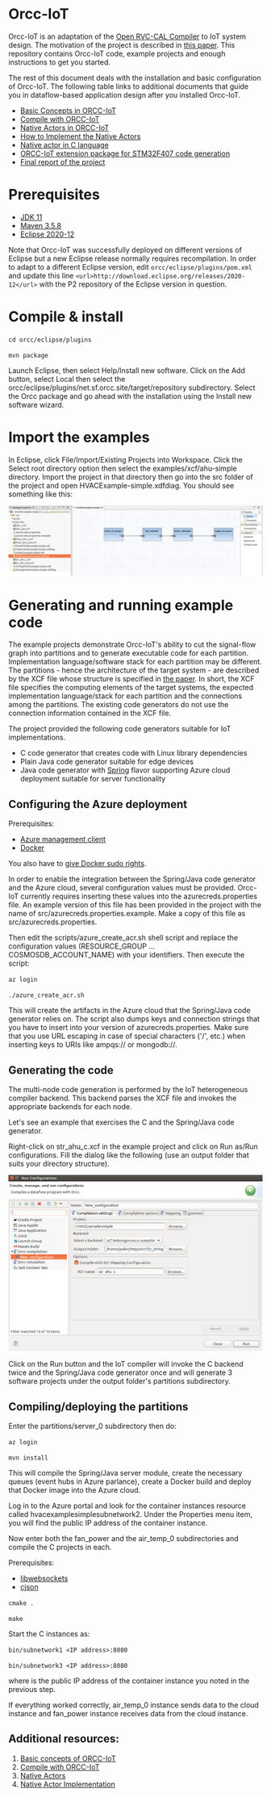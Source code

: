 # Orcc-IoT

Orcc-IoT is an adaptation of the [Open RVC-CAL Compiler](http://orcc.sourceforge.net/) to IoT system design. The motivation of the project is described in
[this paper](https://www.researchgate.net/publication/331319887_Dataflow-based_Heterogeneous_Code_Generator_for_IoT_Applications). This repository contains
Orcc-IoT code, example projects and enough instructions to get you started.

The rest of this document deals with the installation and basic configuration of Orcc-IoT. The following table links to additional documents that
guide you in dataflow-based application design after you installed Orcc-IoT. 

* [Basic Concepts in ORCC-IoT](BasicConcepts.md)
* [Compile with ORCC-IoT](CompileWithORCC.md)
* [Native Actors in ORCC-IoT](NativeActors.md)
* [How to Implement the Native Actors](NativeActorImpl.md)
* [Native actor in C language](NativeActorInC.md)
* [ORCC-IoT extension package for STM32F407 code generation](OrccIoTExt.md)
* [Final report of the project](resources/Final_Report.pdf)

# Prerequisites

* [JDK 11](https://www.oracle.com/java/technologies/javase-jdk11-downloads.html)
* [Maven 3.5.8](https://maven.apache.org/download.cgi)
* [Eclipse 2020-12](https://www.eclipse.org/downloads/packages/release/2020-12/r)

Note that Orcc-IoT was successfully deployed on different versions of Eclipse but a new Eclipse release normally requires recompilation. In order to adapt to
a different Eclipse version, edit `orcc/eclipse/plugins/pom.xml` and update this line `<url>http://download.eclipse.org/releases/2020-12</url>`
with the P2 repository of the Eclipse version in question.

# Compile & install

`cd orcc/eclipse/plugins`

`mvn package`

Launch Eclipse, then select Help/Install new software. Click on the Add button, select Local then select the 
orcc/eclipse/plugins/net.sf.orcc.site/target/repository subdirectory. Select the Orcc package and go ahead
with the installation using the Install new software wizard.

# Import the examples

In Eclipse, click File/Import/Existing Projects into Workspace. Click the Select root directory option then select the examples/xcf/ahu-simple directory.
Import the project in that directory then go into the src folder of the project and open HVACExample-simple.xdfdiag. You should see something like this:

![example-network](imgs/cworcc/example-network.jpg)

# Generating and running example code

The example projects demonstrate Orcc-IoT's ability to cut the signal-flow graph into partitions and to generate executable code for each partition.
Implementation language/software stack for each partition may be different. The partitions - hence the architecture of the target system - are described
by the XCF file whose structure is specified in [the paper](https://www.researchgate.net/publication/331319887_Dataflow-based_Heterogeneous_Code_Generator_for_IoT_Applications). In short, the XCF file specifies the computing elements of the target systems, the expected
implementation language/stack for each partition and the connections among the partitions. The existing code generators do not use the connection
information contained in the XCF file.

The project provided the following code generators suitable for IoT implementations.

* C code generator that creates code with Linux library dependencies
* Plain Java code generator suitable for edge devices
* Java code generator with [Spring](https://spring.io/) flavor supporting Azure cloud deployment suitable for server functionality

## Configuring the Azure deployment

Prerequisites:

* [Azure management client](https://docs.microsoft.com/en-us/cli/azure/install-azure-cli?view=azure-cli-latest)
* [Docker](https://docs.docker.com/install/)

You also have to [give Docker sudo rights](https://docs.docker.com/install/linux/linux-postinstall/).

In order to enable the integration between the Spring/Java code generator and the Azure cloud, 
several configuration values must be provided. Orcc-IoT currently requires inserting these values into 
the azurecreds.properties file. An example version of this file has been provided in the project with the
name of src/azurecreds.properties.example. Make a copy of this file as src/azurecreds.properties.

Then edit the scripts/azure_create_acr.sh shell script and replace the configuration values 
(RESOURCE_GROUP ... COSMOSDB_ACCOUNT_NAME) with your identifiers. Then execute the script:

`az login`

`./azure_create_acr.sh`

This will create the artifacts in the Azure cloud that the Spring/Java code generator relies on. The script also dumps
keys and connection strings that you have to insert into your version of azurecreds.properties. Make sure that you use
URL escaping in case of special characters ('/', etc.) when inserting keys to URIs like ampqs:// or mongodb://.

## Generating the code

The multi-node code generation is performed by the IoT heterogeneous compiler backend. This backend parses
the XCF file and invokes the appropriate backends for each node.

Let's see an example that exercises the C and the Spring/Java code generator.

Right-click on str_ahu_c.xcf in the example project and click on Run as/Run configurations. Fill the dialog like the following 
(use an output folder that suits your directory structure).

![run-configurations](imgs/cworcc/run-configurations.jpg)

Click on the Run button and the IoT compiler will invoke the C backend twice and the Spring/Java code generator once and will
generate 3 software projects under the output folder's partitions subdirectory.

## Compiling/deploying the partitions

Enter the partitions/server_0 subdirectory then do:

`az login`

`mvn install`

This will compile the Spring/Java server module, create the necessary queues (event hubs in Azure parlance), create a Docker
build and deploy that Docker image into the Azure cloud.

Log in to the Azure portal and look for the container instances resource called hvacexamplesimplesubnetwork2. Under the Properties
menu item, you will find the public IP address of the container instance.

Now enter both the fan_power and the air_temp_0 subdirectories and compile the C projects in each.

Prerequisites:

* [libwebsockets](https://libwebsockets.org/)
* [cjson](https://github.com/DaveGamble/cJSON)

`cmake .`

`make`

Start the C instances as:

`bin/subnetwork1 <IP address>:8080`

`bin/subnetwork3 <IP address>:8080`

where <IP address> is the public IP address of the container instance you noted in the previous step.

If everything worked correctly, air_temp_0 instance sends data to the cloud instance and fan_power instance receives data from
the cloud instance.

## Additional resources:
1. [Basic concepts of ORCC-IoT](BasicConcepts.md) 
2. [Compile with ORCC-IoT](CompileWithORCC.md)
3. [Native Actors](NativeActors.md)
4. [Native Actor Implementation](NativeActorImpl.md) 


